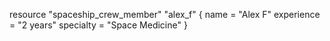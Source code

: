 resource "spaceship_crew_member" "alex_f" {
  name        = "Alex F"
  experience  = "2 years"
  specialty   = "Space Medicine"
}
